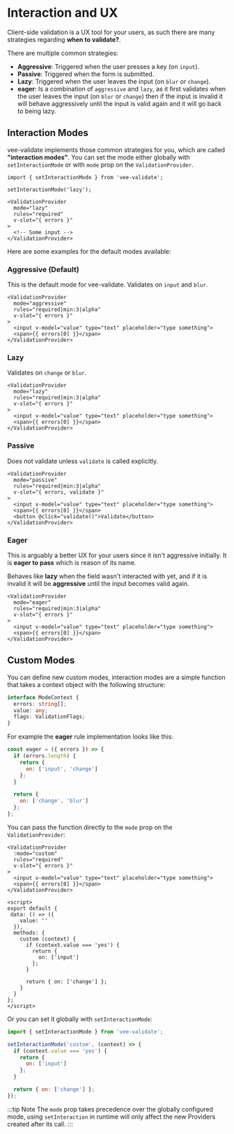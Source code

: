 # Interaction and UX

Client-side validation is a UX tool for your users, as such there are many strategies regarding **when to validate?**.

There are multiple common strategies:

- **Aggressive**: Triggered when the user presses a key (on `input`).
- **Passive**: Triggered when the form is submitted.
- **Lazy**: Triggered when the user leaves the input (on `blur` or `change`).
- **eager**: Is a combination of `aggressive` and `lazy`, as it first validates when the user leaves the input (on `blur` or `change`) then if the input is invalid it will behave aggressively until the input is valid again and it will go back to being lazy.

## Interaction Modes

vee-validate implements those common strategies for you, which are called **"interaction modes"**. You can set the mode either globally with `setInteractionMode` or with `mode` prop on the `ValidationProvider`.

```js{1,3}
import { setInteractionMode } from 'vee-validate';

setInteractionMode('lazy');
```

```vue{2}
<ValidationProvider
  mode="lazy"
  rules="required"
  v-slot="{ errors }"
>
  <!-- Some input -->
</ValidationProvider>
```

Here are some examples for the default modes available:

### Aggressive (Default)

This is the default mode for vee-validate. Validates on `input` and `blur`.

<RuleDemo rule="required|min:3|alpha" />

```vue
<ValidationProvider
  mode="aggressive"
  rules="required|min:3|alpha"
  v-slot="{ errors }"
>
  <input v-model="value" type="text" placeholder="type something">
  <span>{{ errors[0] }}</span>
</ValidationProvider>
```

### Lazy

Validates on `change` or `blur`.

<RuleDemo rule="required|min:3|alpha" mode="lazy" />

```vue{2}
<ValidationProvider
  mode="lazy"
  rules="required|min:3|alpha"
  v-slot="{ errors }"
>
  <input v-model="value" type="text" placeholder="type something">
  <span>{{ errors[0] }}</span>
</ValidationProvider>
```

### Passive

Does not validate unless `validate` is called explicitly.

<RuleDemo rule="required|min:3|alpha" mode="passive" />

```vue{2,4,8}
<ValidationProvider
  mode="passive"
  rules="required|min:3|alpha"
  v-slot="{ errors, validate }"
>
  <input v-model="value" type="text" placeholder="type something">
  <span>{{ errors[0] }}</span>
  <button @click="validate()">Validate</button>
</ValidationProvider>
```

### Eager

This is arguably a better UX for your users since it isn't aggressive initially. It is **eager to pass** which is reason of its name.

Behaves like **lazy** when the field wasn't interacted with yet, and if it is invalid it will be **aggressive** until the input becomes valid again.

<RuleDemo rule="required|min:3|alpha" mode="eager" />

```vue{2,4,8}
<ValidationProvider
  mode="eager"
  rules="required|min:3|alpha"
  v-slot="{ errors }"
>
  <input v-model="value" type="text" placeholder="type something">
  <span>{{ errors[0] }}</span>
</ValidationProvider>
```

## Custom Modes

You can define new custom modes, interaction modes are a simple function that takes a context object with the following structure:

```ts
interface ModeContext {
  errors: string[];
  value: any;
  flags: ValidationFlags;
}
```

For example the **eager** rule implementation looks like this:

```js
const eager = ({ errors }) => {
  if (errors.length) {
    return {
      on: ['input', 'change']
    };
  }

  return {
    on: ['change', 'blur']
  };
};
```

You can pass the function directly to the `mode` prop on the `ValidationProvider`:

```vue
<ValidationProvider
  :mode="custom"
  rules="required"
  v-slot="{ errors }"
>
  <input v-model="value" type="text" placeholder="type something">
  <span>{{ errors[0] }}</span>
</ValidationProvider>

<script>
export default {
 data: () => ({
    value: ''
  }),
  methods: {
    custom (context) {
      if (context.value === 'yes') {
        return {
          on: ['input']
        };
      }

      return { on: ['change'] };
    }
  }
};
</script>
```

Or you can set it globally with `setInteractionMode`:

```js
import { setInteractionMode } from 'vee-validate';

setInteractionMode('custom', (context) => {
  if (context.value === 'yes') {
    return {
      on: ['input']
    };
  }

  return { on: ['change'] };
});
```

:::tip Note
  The `mode` prop takes precedence over the globally configured mode, using `setInteraction` in runtime will only affect the new Providers created after its call.
:::

